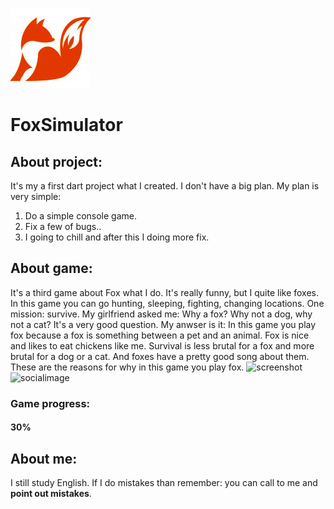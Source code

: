 ![Logo](https://raw.githubusercontent.com/EnterVPL/FoxSymulator/master/logo.png)
# FoxSimulator
## About project:
It's my a first dart project what I created. I don't have a big plan.
My plan is very simple:
1. Do a simple console game. 
2. Fix a few of bugs..
3. I going to chill and after this I doing more fix.

## About game:
It's a third game about Fox what I do. It's really funny, but I quite like foxes. In this game you can go hunting, sleeping, fighting, changing locations. One mission: survive.
My girlfriend asked me: Why a fox? Why not a dog, why not a cat?
It's a very good question. My anwser is it: In this game you play fox because a fox is something between a pet and an animal. Fox is nice and likes to eat chickens like me. Survival is less brutal for a fox and more brutal for a dog or a cat. And foxes have a pretty good song about them. These are the reasons for why in this game you play fox.
![screenshot](https://i.snipboard.io/BAzY40.jpg)
![socialimage](https://repository-images.githubusercontent.com/266304913/17587300-a1d5-11ea-8bc5-0277bc0c80e2)

### Game progress:
#### 30% 

## About me:
I still study English. If I do mistakes than remember: you can call to me and **point out mistakes**.
